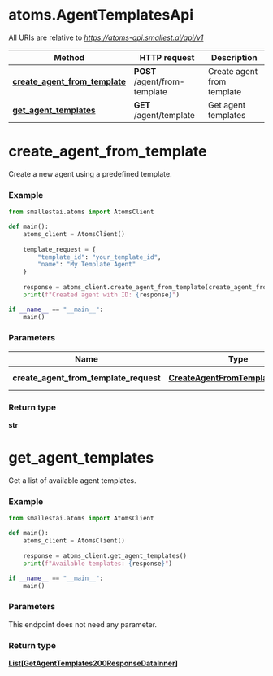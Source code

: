 # atoms.AgentTemplatesApi

All URIs are relative to *https://atoms-api.smallest.ai/api/v1*

Method | HTTP request | Description
------------- | ------------- | -------------
[**create_agent_from_template**](AgentTemplatesApi.md#create_agent_from_template) | **POST** /agent/from-template | Create agent from template
[**get_agent_templates**](AgentTemplatesApi.md#get_agent_templates) | **GET** /agent/template | Get agent templates

# **create_agent_from_template**

Create a new agent using a predefined template.

### Example

```python
from smallestai.atoms import AtomsClient

def main():
    atoms_client = AtomsClient()
    
    template_request = {
        "template_id": "your_template_id",
        "name": "My Template Agent"
    }
    
    response = atoms_client.create_agent_from_template(create_agent_from_template_request=template_request)
    print(f"Created agent with ID: {response}")

if __name__ == "__main__":
    main()
```

### Parameters

Name | Type | Description  | Notes
------------- | ------------- | ------------- | -------------
**create_agent_from_template_request** | [**CreateAgentFromTemplateRequest**](./models/CreateAgentFromTemplateRequest.md) | Template configuration | 

### Return type

**str**

# **get_agent_templates**

Get a list of available agent templates.

### Example

```python
from smallestai.atoms import AtomsClient

def main():
    atoms_client = AtomsClient()
    
    response = atoms_client.get_agent_templates()
    print(f"Available templates: {response}")

if __name__ == "__main__":
    main()
```

### Parameters

This endpoint does not need any parameter.

### Return type

[**List[GetAgentTemplates200ResponseDataInner]**](./models/GetAgentTemplates200ResponseDataInner.md)

